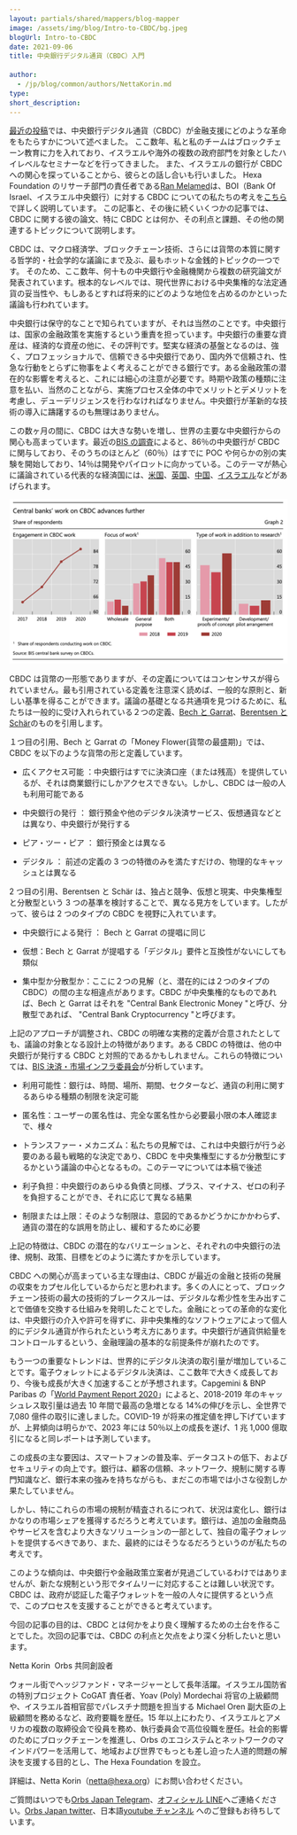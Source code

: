 ```yaml
---
layout: partials/shared/mappers/blog-mapper
image: /assets/img/blog/Intro-to-CBDC/bg.jpeg
blogUrl: Intro-to-CBDC
date: 2021-09-06
title: 中央銀行デジタル通貨（CBDC）入門

author:
  - /jp/blog/common/authors/NettaKorin.md
type:
short_description:
---
```


[最近の投稿](https://www.orbs.com/jp/qatari-aid-and-cbdc-can-change-international-giving-2)では、中央銀行デジタル通貨（CBDC）が金融支援にどのような革命をもたらすかについて述べました。 ここ数年、私と私のチームはブロックチェーン教育に力を入れており、イスラエルや海外の複数の政府部門を対象としたハイレベルなセミナーなどを行ってきました。 また、イスラエルの銀行が CBDC への関心を探っていることから、彼らとの話し合いも行いました。 Hexa Foundation のリサーチ部門の責任者である[Ran Melamed](https://www.orbs.com/jp/team/)は、BOI（Bank Of Israel、イスラエル中央銀行）に対する CBDC についての私たちの考えを[こちら](https://98485716-4f63-4760-97b8-9800c57425f8.filesusr.com/ugd/36247c_7888d2661fb34ac18fe605d965c5cd1e.pdf)で詳しく説明しています。 この記事と、その後に続くいくつかの記事では、CBDC に関する彼の論文、特に CBDC とは何か、その利点と課題、その他の関連するトピックについて説明します。

CBDC は、マクロ経済学、ブロックチェーン技術、さらには貨幣の本質に関する哲学的・社会学的な議論にまで及ぶ、最もホットな金銭的トピックの一つです。 そのため、ここ数年、何十もの中央銀行や金融機関から複数の研究論文が発表されています。根本的なレベルでは、現代世界における中央集権的な法定通貨の妥当性や、もしあるとすれば将来的にどのような地位を占めるのかといった議論も行われています。

中央銀行は保守的なことで知られていますが、それは当然のことです。中央銀行は、国家の金融政策を実施するという重責を担っています。中央銀行の重要な資産は、経済的な資産の他に、その評判です。堅実な経済の基盤となるのは、強く、プロフェッショナルで、信頼できる中央銀行であり、国内外で信頼され、性急な行動をとらずに物事をよく考えることができる銀行です。ある金融政策の潜在的な影響を考えると、これには細心の注意が必要です。時期や政策の種類に注意を払い、当然のことながら、実施プロセス全体の中でメリットとデメリットを考慮し、デューデリジェンスを行わなければなりません。中央銀行が革新的な技術の導入に躊躇するのも無理はありません。

この数ヶ月の間に、CBDC は大きな勢いを増し、世界の主要な中央銀行からの関心も高まっています。最近の[BIS の調査](https://www.bis.org/publ/bppdf/bispap114.htm)によると、86％の中央銀行が CBDC に関与しており、そのうちのほとんど（60％）はすでに POC や何らかの別の実験を開始しており、14％は開発やパイロットに向かっている。このテーマが熱心に議論されている代表的な経済国には、[米国](https://www.bostonglobe.com/2021/06/26/nation/counter-bitcoin-other-cryptocurrencies-momentum-grows-us-dollar-go-digital/)、[英国](https://www.bankofengland.co.uk/speech/2021/june/tom-mutton-pre-recorded-keynote-speech-the-future-of-fintech-digital-conference)、[中国](https://www.bankofengland.co.uk/speech/2021/june/tom-mutton-pre-recorded-keynote-speech-the-future-of-fintech-digital-conference)、[イスラエル](https://www.boi.org.il/en/NewsAndPublications/PressReleases/Pages/11-5-21.aspx)などがあげられます。

![](/assets/img/blog/Intro-to-CBDC/img1.png)

CBDC は貨幣の一形態でありますが、その定義についてはコンセンサスが得られていません。最も引用されている定義を注意深く読めば、一般的な原則と、新しい基準を得ることができます。議論の基礎となる共通項を見つけるために、私たちは一般的に受け入れられている２つの定義、[Bech と Garrat](https://www.bis.org/publ/qtrpdf/r_qt1709f.htm)、[Berentsen と Schär](https://research.stlouisfed.org/publications/review/2018/02/13/the-case-for-central-bank-electronic-money-and-the-non-case-for-central-bank-cryptocurrencies)のものを引用します。

１つ目の引用、Bech と Garrat の「Money Flower(貨幣の最盛期)」では、CBDC を以下のような貨幣の形と定義しています。

- 広くアクセス可能 ：中央銀行はすでに決済口座（または残高）を提供しているが、それは商業銀行にしかアクセスできない。しかし、CBDC は一般の人も利用可能である

- 中央銀行の発行 ： 銀行預金や他のデジタル決済サービス、仮想通貨などとは異なり、中央銀行が発行する

- ピア・ツー・ピア ： 銀行預金とは異なる

- デジタル ： 前述の定義の 3 つの特徴のみを満たすだけの、物理的なキャッシュとは異なる

2 つ目の引用、Berentsen と Schär は、独占と競争、仮想と現実、中央集権型と分散型という 3 つの基準を検討することで、異なる見方をしています。したがって、彼らは 2 つのタイプの CBDC を視野に入れています。

- 中央銀行による発行 ： Bech と Garrat の提唱に同じ

- 仮想：Bech と Garrat が提唱する「デジタル」要件と互換性がないにしても類似

- 集中型か分散型か：ここに２つの見解（と、潜在的には２つのタイプの CBDC）の間の主な相違点があります。CBDC が中央集権的なものであれば、Bech と Garrat はそれを "Central Bank Electronic Money "と呼び、分散型であれば、 "Central Bank Cryptocurrency "と呼びます。

上記のアプローチが調整され、CBDC の明確な実務的定義が合意されたとしても、議論の対象となる設計上の特徴があります。ある CBDC の特徴は、他の中央銀行が発行する CBDC と対照的であるかもしれません。これらの特徴については、[BIS 決済・市場インフラ委員会](https://www.bis.org/cpmi/publ/d174.pdf)が分析しています。

- 利用可能性：銀行は、時間、場所、期間、セクターなど、通貨の利用に関するあらゆる種類の制限を決定可能

- 匿名性：ユーザーの匿名性は、完全な匿名性から必要最小限の本人確認まで、様々

- トランスファー・メカニズム：私たちの見解では、これは中央銀行が行う必要のある最も戦略的な決定であり、CBDC を中央集権型にするか分散型にするかという議論の中心となるもの。このテーマについては本稿で後述

- 利子負担：中央銀行のあらゆる負債と同様、プラス、マイナス、ゼロの利子を負担することができ、それに応じて異なる結果

- 制限または上限：そのような制限は、意図的であるかどうかにかかわらず、通貨の潜在的な誤用を防止し、緩和するために必要

上記の特徴は、CBDC の潜在的なバリエーションと、それぞれの中央銀行の法律、規制、政策、目標をどのように満たすかを示しています。

CBDC への関心が高まっている主な理由は、CBDC が最近の金融と技術の発展の収束をカプセル化しているからだと思われます。多くの人にとって、ブロックチェーン技術の最大の技術的ブレークスルーは、デジタルな希少性を生み出すことで価値を交換する仕組みを発明したことでした。金融にとっての革命的な変化は、中央銀行の介入や許可を得ずに、非中央集権的なソフトウェアによって個人的にデジタル通貨が作られたという考え方にあります。中央銀行が通貨供給量をコントロールするという、金融理論の基本的な前提条件が崩れたのです。

もう一つの重要なトレンドは、世界的にデジタル決済の取引量が増加していることです。電子ウォレットによるデジタル決済は、ここ数年で大きく成長しており、今後も成長が大きく加速することが予想されます。Capgemini & BNP Paribas の「[World Payment Report 2020](https://worldpaymentsreport.com/)」によると、2018-2019 年のキャッシュレス取引量は過去 10 年間で最高の急増となる 14%の伸びを示し、全世界で 7,080 億件の取引に達しました。COVID-19 が将来の推定値を押し下げていますが、上昇傾向は明らかで、2023 年には 50％以上の成長を遂げ、1 兆 1,000 億取引になると同レポートは予測しています。

この成長の主な要因は、スマートフォンの普及率、データコストの低下、およびセキュリティの向上です。銀行は、顧客の信頼、ネットワーク、規制に関する専門知識など、銀行本来の強みを持ちながらも、まだこの市場では小さな役割しか果たしていません。

しかし、特にこれらの市場の規制が精査されるにつれて、状況は変化し、銀行はかなりの市場シェアを獲得するだろうと考えています。銀行は、追加の金融商品やサービスを含むより大きなソリューションの一部として、独自の電子ウォレットを提供するべきであり、また、最終的にはそうなるだろうというのが私たちの考えです。

このような傾向は、中央銀行や金融政策立案者が見過ごしているわけではありませんが、新たな規制という形でタイムリーに対応することは難しい状況です。CBDC は、政府が認証した電子ウォレットを一般の人々に提供するという点で、このプロセスを支援することができると考えています。

今回の記事の目的は、CBDC とは何かをより良く理解するための土台を作ることでした。次回の記事では、CBDC の利点と欠点をより深く分析したいと思います。

<div class='line-separator'></div>

Netta Korin  Orbs 共同創設者

ウォール街でヘッジファンド・マネージャーとして長年活躍。イスラエル国防省の特別プロジェクト CoGAT 責任者、Yoav (Poly) Mordechai 将官の上級顧問や、イスラエル首相官邸でパレスチナ問題を担当する Michael Oren 副大臣の上級顧問を務めるなど、政府要職を歴任。15 年以上にわたり、イスラエルとアメリカの複数の取締役会で役員を務め、執行委員会で高位役職を歴任。社会的影響のためにブロックチェーンを推進し、Orbs のエコシステムとネットワークのマインドパワーを活用して、地域および世界でもっとも差し迫った人道的問題の解決を支援する目的とし、The Hexa Foundation を設立。

詳細は、Netta Korin（[netta@hexa.org](https://mail.google.com/mail/?view=cm&fs=1&tf=1&to=netta@hexa.org,)）にお問い合わせください。

<div class='line-separator'></div>

ご質問はいつでも[Orbs Japan Telegram](https://t.me/joinchat/G0HZhBQssmZ05v6sp_G6jg)、[オフィシャル LINE](https://line.me/R/ti/p/%40vrf9558a)へご連絡ください。[Orbs Japan twitter](https://twitter.com/JapanOrbs)、日本語[youtube チャンネル](https://www.youtube.com/channel/UCZePjhX4e6CuAe8v63Li9lg) へのご登録もお待ちしています。
